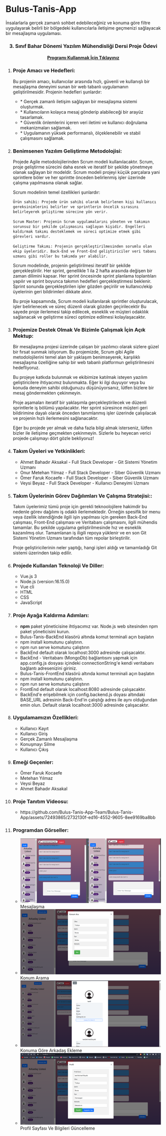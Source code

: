 # Bulus-Tanis-App

İnsalarlarla gerçek zamanlı sohbet edebileceğiniz ve konuma göre filtre uygulayarak belirli bir bölgedeki kullanıcılarla iletişime geçmenizi sağlayacak bir mesajlaşma uygulaması.

<h3 align="center" color="Darkblue">3. Sınıf Bahar Dönemi Yazılım Mühendisliği Dersi Proje Ödevi</h5>
<h4 align="center" ><a href="http://program-link-ornek.com" color="Purple">Programı Kullanmak İçin Tıklayınız</a></h6>

<ol>
<li>
      <h3 color="Red">Proje Amacı ve Hedefleri:</h3>
      <p>Bu projenin amacı, kullanıcılar arasında hızlı, güvenli ve kullanışlı bir mesajlaşma deneyimi sunan bir web tabanlı uygulamanın geliştirilmesidir. Projenin hedefleri şunlardır:</p>
      <ul>
        <li>* Gerçek zamanlı iletişim sağlayan bir mesajlaşma sistemi oluşturmak.</li>
        <li>* Kullanıcıların kolayca mesaj gönderip alabileceği bir arayüz tasarlamak.</li>
        <li>* Güvenlik önlemlerini içeren veri iletimi ve kullanıcı doğrulama mekanizmaları sağlamak.</li>
        <li>* Uygulamanın yüksek performanslı, ölçeklenebilir ve stabil çalışmasını sağlamak.</li>
      </ul>
  </li>
  <li>
      <h3 color="Red">Benimsenen Yazılım Geliştirme Metodolojisi:</h3>
      <p>Projede Agile metodolojilerinden Scrum modeli kullanılacaktır. Scrum, proje geliştirme sürecini daha esnek ve iteratif bir şekilde yönetmeye olanak sağlayan bir modeldir. Scrum modeli projeyi küçük parçalara yani sprintlere böler ve her sprintte önceden belirlenmiş işler üzerinde çalışma yapılmasına olanak sağlar.

Scrum modelinin temel özellikleri şunlardır:

	Ürün sahibi: Projede ürün sahibi olarak belirlenen kişi kullanıcı gereksinimlerini belirler ve sprintlerin öncelik sırasını belirleyerek geliştirme sürecine yön verir.

	Scrum Master: Projenin Scrum uygulamalarını yöneten ve takımın sorunsuz bir şekilde çalışmasını sağlayan kişidir. Engelleri kaldırmak takımı desteklemek ve süreci optimize etmek gibi görevleri vardır.

	Geliştirme Takımı: Projenin gerçekleştirilmesinden sorumlu olan ekip üyeleridir. Back-End ve Front-End geliştiriciler veri tabanı uzmanı gibi roller bu takımda yer alabilir.

Scrum modelinde, projenin geliştirilmesi iteratif bir şekilde gerçekleştirilir. Her sprint, genellikle 1 ila 2 hafta arasında değişen bir zaman dilimini kapsar. Her sprint öncesinde sprint planlama toplantıları yapılır ve sprint boyunca takımın hedefleri gerçekleştirmesi beklenir. Sprint sonunda gerçekleştirilen işler gözden geçirilir ve kullanıcı/ekip üyelerinin geri bildirimleri dikkate alınır.

Bu proje kapsamında, Scrum modeli kullanılarak sprintler oluşturulacak, işler belirlenecek ve süreç düzenli olarak gözden geçirilecektir Bu sayede proje ilerlemesi takip edilecek, esneklik ve müşteri odaklılık sağlanacak ve geliştirme süreci optimize edilmesi kolaylaşacaktır.</p>
  </li>
  <li>
      <h3 color="Red">Projemize Destek Olmak Ve Bizimle Çalışmak İçin Açık Mektup:</h3>
      <p>Bir mesajlaşma projesi üzerinde çalışan bir yazılımcı  olarak sizlere güzel bir fırsat sunmak istiyorum. Bu projemizde, Scrum gibi Agile metodolojilerini temel alan bir yaklaşım benimseyerek, karşılıklı mesajlaşma özelliğine sahip bir web tabanlı platformun geliştirilmesini hedefliyoruz.

Bu projeye katkıda bulunmak ve ekibimize katılmak isteyen yazılım geliştiricilere ihtiyacımız bulunmakta. Eğer ki ilgi duyuyor veya bu konuda deneyim sahibi olduğunuzu düşünüyorsanız, lütfen bizlere bir mesaj göndermekten çekinmeyin.

Proje aşamaları iteratif bir yaklaşımla gerçekleştirilecek ve düzenli sprintlerle iş bölümü yapılacaktır. Her sprint süresince müşteri geri bildirimine dayalı olarak önceden tanımlanmış işler üzerinde çalışılacak ve projenin hızlı ilerlemesini sağlanacaktır.

Eğer bu projede yer almak ve daha fazla bilgi almak isterseniz, lütfen bizler ile iletişime geçmekten çekinmeyin. Sizlerle bu heyecan verici projede çalışmayı dört gözle bekliyoruz!</p>
  </li>
  <li>
      <h3 color="Red">Takım Üyeleri ve Yetkinlikleri:</h3>
      <ul>
        <li>Ahmet Bahadır Aksakal - Full Stack Developer - Git Sistemi Yönetim Uzmanı</li>
        <li>Onur Metehan Yılmaz - Full Stack Developer - Siber Güvenlik Uzmanı</li>
        <li>Ömer Faruk Kocaefe - Full Stack Developer - Siber Güvenlik Uzmanı</li>
        <li>Veysi Beyaz  - Full Stack Developer - Kullanıcı Deneyimi Uzmanı</li>
      </ul>
  </li>
  <li>
      <h3 color="Red">Takım Üyelerinin Görev Dağılımları Ve Çalışma Stratejisi::</h3>
      <p>Takım üyelerimiz tümü proje için gerekli teknoolojilere hakimdir bu nedenle görev dağılımı iş odaklı ilerlemektedir. Örneğin spesifik bir menu veya özellik istendiğinde ilgili işin yapılması için gereken Back-End çalışması, Front-End çalışması ve Veritabanı çalışmasını, ilgili mühendis tamamlar. Bu şekilde uygulama geliştirilmesinde hız ve esneklik kazanılmış olur. Tamamlanan iş iligili repoya yüklenir ve en son Git Sistemi Yönetim Uzmanı tarafından tüm repolar birleştirilir. </p>
      <p>Proje geliştiricilerinin neler yaptığı, hangi işleri aldığı ve tamamladığı Git sistemi üzerinden takip edilir.</p>
  </li>
  <li>
      <h3 color="Red">Projede Kullanılan Teknoloji Ve Diller:</h3>
      <ul>
        <li>Vue.js 3</li>
        <li>Node.js (version:16.15.0)</li>
        <li>Vue cli</li>
        <li>HTML</li>
        <li>CSS</li>
        <li>JavaScript</li>
      </ul>
  </li>
  <li>
      <h3 color="Red">Proje Ayağa Kaldırma Adımları:</h3>
      <ul>
        <li><strong>npm</strong> paket yöneticisine ihtiyacımız var. Node.js web sitesinden npm paket yöneticisini kurun.</li>
        <li>Bulus-Tanis-BackEnd klasörü altında komut terminali açın başlatın</li>
        <li>npm install komutunu çalıştırın.</li>
        <li>npm run serve komutunu çalıştırın</li>   
	<li>BackEnd default olarak localhost:3000 adresinde çalışacaktır.</li>
	<li>BackEnd - Veritabanı (MongoDb) bağlantısını yapmak için app.config.js dosyası içindeki connectionString'e kendi veritabanı bağlantı adresenizini giriniz.</li>
	<li>Bulus-Tanis-FrontEnd klasörü altında komut terminali açın başlatın</li>
        <li>npm install komutunu çalıştırın.</li>
        <li>npm run serve komutunu çalıştırın</li>  
        <li>FrontEnd default olarak localhost:8080 adresinde çalışacaktır.</li>
	<li>BackEnd'e erişebilmek için config.backend.js doyası altındaki BASE_URL adresinin Back-End'in çalıştığı adres ile aynı olduğundan emin olun. Default olarak localhost:3000 adresinde çalışacaktır.</li>
      </ul>
  </li>
  <li>
      <h3 color="Red">Uygulamamızın Özellikleri:</h3>
      <ul>        
        <li>Kullanıcı Kayıt</li>
        <li>Kullanıcı Giriş</li>
        <li>Gerçek Zamanlı Mesajlaşma</li>
        <li>Konuşmayı Silme</li>
        <li>Kullanıcı Çıkış</li> 
      </ul>
  </li>
  <li>
      <h3 color="Red">Emeği Geçenler:</h3>
      <ul>
        <li>Ömer Faruk Kocaefe </li>
        <li>Metehan Yılmaz </li>
        <li>Veysi Beyaz </li>
        <li>Ahmet Bahadır Aksakal </li>
    </ul>
  </li>
  <li>
      <h3 color="Red">Proje Tanıtım Videosu:</h3>
      <ul>
        <li>https://github.com/Bulus-Tanis-App-Team/Bulus-Tanis-App/assets/72493865/2732130f-ed16-4552-9605-8ee9169ba8bb</li>
    </ul>
  </li>
  <li>
      <h3 color="Red">Programdan Görseller:</h3>
      <ul>        
        <li><img src="/img/1.png"> Mesajlaşma </li>
       <li><img src="/img/2.png"> Konum Arama </li>
       <li><img src="/img/3.png"> Konuma Göre Arkadaş Ekleme </li>
       <li><img src="/img/4.png"> Profil Sayfası Ve Bilgileri Güncelleme </li>
      </ul>
  </li>
</ol>
